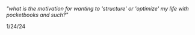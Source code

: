 *"what is the motivation for wanting to 'structure' or 'optimize' my life with pocketbooks and such?"*

1/24/24